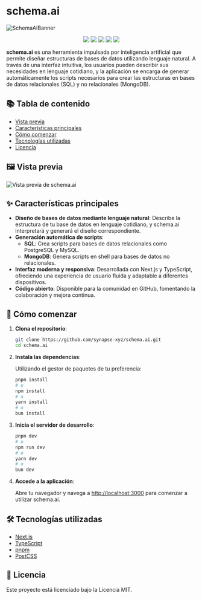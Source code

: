 # schema.ai

![SchemaAIBanner](https://res.cloudinary.com/dyk832ts5/image/upload/v1747766824/synapse/20250520_1416_Banner_Schema.ai_simple_compose_01jvqegdwqfe4rzd67yba1v7jy_oze1q1.jpg)

<p align="center">
  <img src="https://img.shields.io/badge/version-1.0.0-blue" />
  <img src="https://img.shields.io/badge/license-MIT-green" />
  <img src="https://img.shields.io/badge/status-active-brightgreen" />
  <img src="https://img.shields.io/badge/language-typescript-blue" />
  <img src="https://img.shields.io/badge/platform-Node.js-339933?logo=node.js&logoColor=white" />
</p>

**schema.ai** es una herramienta impulsada por inteligencia artificial que permite diseñar estructuras de bases de datos utilizando lenguaje natural. A través de una interfaz intuitiva, los usuarios pueden describir sus necesidades en lenguaje cotidiano, y la aplicación se encarga de generar automáticamente los scripts necesarios para crear las estructuras en bases de datos relacionales (SQL) y no relacionales (MongoDB).

## 📚 Tabla de contenido

- [Vista previa](#🖼️-vista-previa)
- [Características principales](#✨-características-principales)
- [Cómo comenzar](#🚀-cómo-comenzar)
- [Tecnologías utilizadas](#🛠️-tecnologías-utilizadas)
- [Licencia](#📄-licencia)

## 🖼️ Vista previa

![Vista previa de schema.ai](https://res.cloudinary.com/dyk832ts5/image/upload/v1747767267/synapse/555_1x_shots_so_achqao.png)

## ✨ Características principales

- **Diseño de bases de datos mediante lenguaje natural**: Describe la estructura de tu base de datos en lenguaje cotidiano, y schema.ai interpretará y generará el diseño correspondiente.
- **Generación automática de scripts**:
    - **SQL**: Crea scripts para bases de datos relacionales como PostgreSQL y MySQL.
    - **MongoDB**: Genera scripts en shell para bases de datos no relacionales.
- **Interfaz moderna y responsiva**: Desarrollada con Next.js y TypeScript, ofreciendo una experiencia de usuario fluida y adaptable a diferentes dispositivos.
- **Código abierto**: Disponible para la comunidad en GitHub, fomentando la colaboración y mejora continua.

## 🚀 Cómo comenzar

1. **Clona el repositorio**:
    
    ```bash
    git clone https://github.com/synapse-xyz/schema.ai.git
    cd schema.ai
    ```
    
2. **Instala las dependencias**:
    
    Utilizando el gestor de paquetes de tu preferencia:
    
    ```bash
    pnpm install
    # o
    npm install
    # o
    yarn install
    # o
    bun install
    ```
    
3. **Inicia el servidor de desarrollo**:
    
    ```bash
    pnpm dev
    # o
    npm run dev
    # o
    yarn dev
    # o
    bun dev
    ```
    
4. **Accede a la aplicación**:
    
    Abre tu navegador y navega a [http://localhost:3000](http://localhost:3000/) para comenzar a utilizar schema.ai.
    

## 🛠️ Tecnologías utilizadas

- [Next.js](https://nextjs.org/)
- [TypeScript](https://www.typescriptlang.org/)
- [pnpm](https://pnpm.io/)
- [PostCSS](https://postcss.org/)

## 📄 Licencia

Este proyecto está licenciado bajo la Licencia MIT.